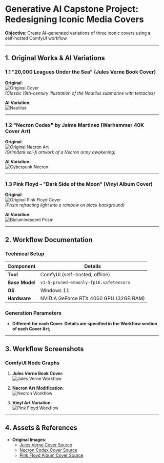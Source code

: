 
# Generative AI Capstone Project: Redesigning Iconic Media Covers  
**Objective**: Create AI-generated variations of three iconic covers using a self-hosted ComfyUI workflow.  

---

## 1. Original Works & AI Variations  

### **1.1 "20,000 Leagues Under the Sea" (Jules Verne Book Cover)**  
**Original**:  
![Original Cover](20000%20Leagues%20Under%20the%20Sea/jules_verne_original.jpg)  
*(Classic 19th-century illustration of the Nautilus submarine with tentacles)*  

**AI Variation**:  
![Nautilus](20000%20Leagues%20Under%20the%20Sea/jules_verne_ai.png)  

---

### **1.2 "Necron Codex" by Jaime Martinez (Warhammer 40K Cover Art)**  
**Original**:  
![Original Necron Art](Necron%20Codex%20Cover/jaime-martinez-necrons-codex-original.jpg)  
*(Grimdark sci-fi artwork of a Necron army awakening)*  

**AI Variation**:  
![Cyberpunk Necron](Necron%20Codex%20Cover/jaime-martinez-necrons-codex-ai.png)  

---

### **1.3 Pink Floyd – "Dark Side of the Moon" (Vinyl Album Cover)**  
**Original**:  
![Original Pink Floyd Cover](Pink%20Floyd%20Album/Dark_Side_of_the_Moon_Original.png)  
*(Prism refracting light into a rainbow on black background)*  

**AI Variation**:  
![Bioluminescent Prism](Pink%20Floyd%20Album/Dark_Side_of_the_Moon_AI.png)  

---

## 2. Workflow Documentation  

### **Technical Setup**  
| Component           | Details                                                                 |
|---------------------|-------------------------------------------------------------------------|
| **Tool**            | ComfyUI (self-hosted, offline)                     |
| **Base Model**      | `v1-5-pruned-emaonly-fp16.safetensors` |
| **OS**      | Windows 11                                |
| **Hardware**        | NVIDIA GeForce RTX 4060 GPU (32GB RAM)                                              |

### **Generation Parameters**  
- **Different for each Cover. Details are specified in the Workflow section of each Cover Art;**

---

## 3. Workflow Screenshots 

### **ComfyUI Node Graphs**  
1. **Jules Verne Book Cover**:  
   ![Jules Verne Workflow](20000%20Leagues%20Under%20the%20Sea/jules_verne_prompt.png)  

2. **Necron Art Modification**:  
   ![Necron Workflow](Necron%20Codex%20Cover/jaime-martinez-necrons-codex-prompt.png)  

3. **Vinyl Art Variation**:  
   ![Pink Floyd Workflow](Pink%20Floyd%20Album/Dark_Side_of_the_Moon_Prompt.png)  

---

## 4. Assets & References  
- **Original Images**:  
  - [Jules Verne Cover Source](https://www.google.com/url?sa=i&url=https%3A%2F%2Fwww.amazon.com%2F20-000-Leagues-Under-Sea%2Fdp%2F0553212524&psig=AOvVaw0BWlmE6aB0pjPoMujTTB5o&ust=1745694948156000&source=images&cd=vfe&opi=89978449&ved=0CBcQjhxqFwoTCJDH587y84wDFQAAAAAdAAAAABAE)  
  - [Necron Codex Cover Source](https://www.google.com/url?sa=i&url=https%3A%2F%2Fwww.warhammerart.com%2Fproducts%2Fcodex-necrons-cover-art-10th-edition&psig=AOvVaw3Hwxv8gyk5TVCFIybhiyJj&ust=1745695038893000&source=images&cd=vfe&opi=89978449&ved=0CBcQjhxqFwoTCJCBsPby84wDFQAAAAAdAAAAABAE)  
  - [Pink Floyd Album Cover Source]([https://example.com/pink_floyd](https://www.google.com/url?sa=i&url=https%3A%2F%2Fen.wikipedia.org%2Fwiki%2FThe_Dark_Side_of_the_Moon&psig=AOvVaw0eaZ5yXzvKNXFFsx57yid9&ust=1745695095062000&source=images&cd=vfe&opi=89978449&ved=0CBcQjhxqFwoTCPDjhJLz84wDFQAAAAAdAAAAABAE))  
